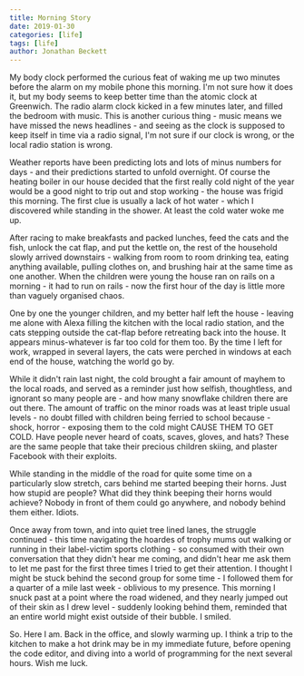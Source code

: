 ```yaml
---
title: Morning Story
date: 2019-01-30
categories: [life]
tags: [life]
author: Jonathan Beckett
---
```


My body clock performed the curious feat of waking me up two minutes before the alarm on my mobile phone this morning. I'm not sure how it does it, but my body seems to keep better time than the atomic clock at Greenwich. The radio alarm clock kicked in a few minutes later, and filled the bedroom with music. This is another curious thing - music means we have missed the news headlines - and seeing as the clock is supposed to keep itself in time via a radio signal, I'm not sure if our clock is wrong, or the local radio station is wrong.

Weather reports have been predicting lots and lots of minus numbers for days - and their predictions started to unfold overnight. Of course the heating boiler in our house decided that the first really cold night of the year would be a good night to trip out and stop working - the house was frigid this morning. The first clue is usually a lack of hot water - which I discovered while standing in the shower. At least the cold water woke me up.

After racing to make breakfasts and packed lunches, feed the cats and the fish, unlock the cat flap, and put the kettle on, the rest of the household slowly arrived downstairs - walking from room to room drinking tea, eating anything available, pulling clothes on, and brushing hair at the same time as one another. When the children were young the house ran on rails on a morning - it had to run on rails - now the first hour of the day is little more than vaguely organised chaos.

One by one the younger children, and my better half left the house - leaving me alone with Alexa filling the kitchen with the local radio station, and the cats stepping outside the cat-flap before retreating back into the house. It appears minus-whatever is far too cold for them too. By the time I left for work, wrapped in several layers, the cats were perched in windows at each end of the house, watching the world go by.

While it didn't rain last night, the cold brought a fair amount of mayhem to the local roads, and served as a reminder just how selfish, thoughtless, and ignorant so many people are - and how many snowflake children there are out there. The amount of traffic on the minor roads was at least triple usual levels - no doubt filled with children being ferried to school because - shock, horror - exposing them to the cold might CAUSE THEM TO GET COLD. Have people never heard of coats, scaves, gloves, and hats? These are the same people that take their precious children skiing, and plaster Facebook with their exploits.

While standing in the middle of the road for quite some time on a particularly slow stretch, cars behind me started beeping their horns. Just how stupid are people? What did they think beeping their horns would achieve? Nobody in front of them could go anywhere, and nobody behind them either. Idiots.

Once away from town, and into quiet tree lined lanes, the struggle continued - this time navigating the hoardes of trophy mums out walking or running in their label-victim sports clothing - so consumed with their own conversation that they didn't hear me coming, and didn't hear me ask them to let me past for the first three times I tried to get their attention. I thought I might be stuck behind the second group for some time - I followed them for a quarter of a mile last week - oblivious to my presence. This morning I snuck past at a point where the road widened, and they nearly jumped out of their skin as I drew level - suddenly looking behind them, reminded that an entire world might exist outside of their bubble. I smiled.

So. Here I am. Back in the office, and slowly warming up. I think a trip to the kitchen to make a hot drink may be in my immediate future, before opening the code editor, and diving into a world of programming for the next several hours. Wish me luck.